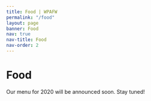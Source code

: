 ```yaml
---
title: Food | WPAFW
permalink: "/food"
layout: page
banner: Food
nav: true
nav-title: Food
nav-order: 2
---
```


# Food

Our menu for 2020 will be announced soon. Stay tuned!

